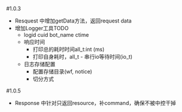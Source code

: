 #1.0.3
* Resquest 中增加getData方法，返回request data
* 增加Logger工具TODO
    * logid cuid bot_name ctime
    * 响应时间
        * 打印总的耗时时间all_t:int (ms)
        * 打印自身耗时，all_t - 串行io等待时间(io_t)
    * 日志存储配置
        * 配置存储目录(wf, notice)
        * 切分方式

#1.0.5
* Response 中针对只返回resource，补command，确保不被中控干掉

